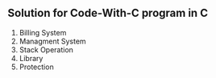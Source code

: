 ## Solution for Code-With-C program in C 

1. Billing System
2. Managment System
3. Stack Operation
4. Library
5. Protection 
